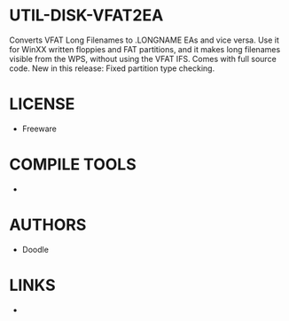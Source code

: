 UTIL-DISK-VFAT2EA
=================

Converts VFAT Long Filenames to .LONGNAME EAs and vice versa. Use it for WinXX written floppies and FAT partitions, and it makes long filenames visible from the WPS, without using the VFAT IFS. Comes with full source code. New in this release: Fixed partition type checking.


LICENSE
===============
* Freeware

COMPILE TOOLS
===============
* 

AUTHORS
===============
* Doodle

LINKS
===============
* 




